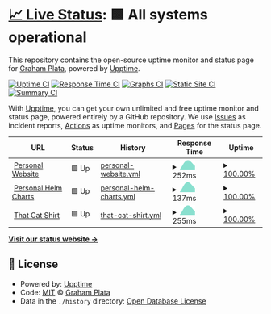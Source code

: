 # [📈 Live Status](https://grahamplata.github.io/upptime): <!--live status--> **🟩 All systems operational**

This repository contains the open-source uptime monitor and status page for [Graham Plata](grahamplata.com), powered by [Upptime](https://github.com/upptime/upptime).

[![Uptime CI](https://github.com/grahamplata/upptime/workflows/Uptime%20CI/badge.svg)](https://github.com/grahamplata/upptime/actions?query=workflow%3A%22Uptime+CI%22)
[![Response Time CI](https://github.com/grahamplata/upptime/workflows/Response%20Time%20CI/badge.svg)](https://github.com/grahamplata/upptime/actions?query=workflow%3A%22Response+Time+CI%22)
[![Graphs CI](https://github.com/grahamplata/upptime/workflows/Graphs%20CI/badge.svg)](https://github.com/grahamplata/upptime/actions?query=workflow%3A%22Graphs+CI%22)
[![Static Site CI](https://github.com/grahamplata/upptime/workflows/Static%20Site%20CI/badge.svg)](https://github.com/grahamplata/upptime/actions?query=workflow%3A%22Static+Site+CI%22)
[![Summary CI](https://github.com/grahamplata/upptime/workflows/Summary%20CI/badge.svg)](https://github.com/grahamplata/upptime/actions?query=workflow%3A%22Summary+CI%22)

With [Upptime](https://upptime.js.org), you can get your own unlimited and free uptime monitor and status page, powered entirely by a GitHub repository. We use [Issues](https://github.com/grahamplata/upptime/issues) as incident reports, [Actions](https://github.com/grahamplata/upptime/actions) as uptime monitors, and [Pages](https://grahamplata.github.io/upptime) for the status page.

<!--start: status pages-->
<!-- This summary is generated by Upptime (https://github.com/upptime/upptime) -->
<!-- Do not edit this manually, your changes will be overwritten -->
<!-- prettier-ignore -->
| URL | Status | History | Response Time | Uptime |
| --- | ------ | ------- | ------------- | ------ |
| <img alt="" src="https://favicons.githubusercontent.com/grahamplata.com" height="13"> [Personal Website](https://grahamplata.com/) | 🟩 Up | [personal-website.yml](https://github.com/grahamplata/upptime/commits/HEAD/history/personal-website.yml) | <details><summary><img alt="Response time graph" src="./graphs/personal-website/response-time-week.png" height="20"> 252ms</summary><br><a href="https://grahamplata.github.io/upptime/history/personal-website"><img alt="Response time 252" src="https://img.shields.io/endpoint?url=https%3A%2F%2Fraw.githubusercontent.com%2Fgrahamplata%2Fupptime%2FHEAD%2Fapi%2Fpersonal-website%2Fresponse-time.json"></a><br><a href="https://grahamplata.github.io/upptime/history/personal-website"><img alt="24-hour response time 252" src="https://img.shields.io/endpoint?url=https%3A%2F%2Fraw.githubusercontent.com%2Fgrahamplata%2Fupptime%2FHEAD%2Fapi%2Fpersonal-website%2Fresponse-time-day.json"></a><br><a href="https://grahamplata.github.io/upptime/history/personal-website"><img alt="7-day response time 252" src="https://img.shields.io/endpoint?url=https%3A%2F%2Fraw.githubusercontent.com%2Fgrahamplata%2Fupptime%2FHEAD%2Fapi%2Fpersonal-website%2Fresponse-time-week.json"></a><br><a href="https://grahamplata.github.io/upptime/history/personal-website"><img alt="30-day response time 252" src="https://img.shields.io/endpoint?url=https%3A%2F%2Fraw.githubusercontent.com%2Fgrahamplata%2Fupptime%2FHEAD%2Fapi%2Fpersonal-website%2Fresponse-time-month.json"></a><br><a href="https://grahamplata.github.io/upptime/history/personal-website"><img alt="1-year response time 252" src="https://img.shields.io/endpoint?url=https%3A%2F%2Fraw.githubusercontent.com%2Fgrahamplata%2Fupptime%2FHEAD%2Fapi%2Fpersonal-website%2Fresponse-time-year.json"></a></details> | <details><summary><a href="https://grahamplata.github.io/upptime/history/personal-website">100.00%</a></summary><a href="https://grahamplata.github.io/upptime/history/personal-website"><img alt="All-time uptime 100.00%" src="https://img.shields.io/endpoint?url=https%3A%2F%2Fraw.githubusercontent.com%2Fgrahamplata%2Fupptime%2FHEAD%2Fapi%2Fpersonal-website%2Fuptime.json"></a><br><a href="https://grahamplata.github.io/upptime/history/personal-website"><img alt="24-hour uptime 100.00%" src="https://img.shields.io/endpoint?url=https%3A%2F%2Fraw.githubusercontent.com%2Fgrahamplata%2Fupptime%2FHEAD%2Fapi%2Fpersonal-website%2Fuptime-day.json"></a><br><a href="https://grahamplata.github.io/upptime/history/personal-website"><img alt="7-day uptime 100.00%" src="https://img.shields.io/endpoint?url=https%3A%2F%2Fraw.githubusercontent.com%2Fgrahamplata%2Fupptime%2FHEAD%2Fapi%2Fpersonal-website%2Fuptime-week.json"></a><br><a href="https://grahamplata.github.io/upptime/history/personal-website"><img alt="30-day uptime 100.00%" src="https://img.shields.io/endpoint?url=https%3A%2F%2Fraw.githubusercontent.com%2Fgrahamplata%2Fupptime%2FHEAD%2Fapi%2Fpersonal-website%2Fuptime-month.json"></a><br><a href="https://grahamplata.github.io/upptime/history/personal-website"><img alt="1-year uptime 100.00%" src="https://img.shields.io/endpoint?url=https%3A%2F%2Fraw.githubusercontent.com%2Fgrahamplata%2Fupptime%2FHEAD%2Fapi%2Fpersonal-website%2Fuptime-year.json"></a></details>
| <img alt="" src="https://favicons.githubusercontent.com/grahamplata.github.io" height="13"> [Personal Helm Charts](https://grahamplata.github.io/charts) | 🟩 Up | [personal-helm-charts.yml](https://github.com/grahamplata/upptime/commits/HEAD/history/personal-helm-charts.yml) | <details><summary><img alt="Response time graph" src="./graphs/personal-helm-charts/response-time-week.png" height="20"> 137ms</summary><br><a href="https://grahamplata.github.io/upptime/history/personal-helm-charts"><img alt="Response time 137" src="https://img.shields.io/endpoint?url=https%3A%2F%2Fraw.githubusercontent.com%2Fgrahamplata%2Fupptime%2FHEAD%2Fapi%2Fpersonal-helm-charts%2Fresponse-time.json"></a><br><a href="https://grahamplata.github.io/upptime/history/personal-helm-charts"><img alt="24-hour response time 137" src="https://img.shields.io/endpoint?url=https%3A%2F%2Fraw.githubusercontent.com%2Fgrahamplata%2Fupptime%2FHEAD%2Fapi%2Fpersonal-helm-charts%2Fresponse-time-day.json"></a><br><a href="https://grahamplata.github.io/upptime/history/personal-helm-charts"><img alt="7-day response time 137" src="https://img.shields.io/endpoint?url=https%3A%2F%2Fraw.githubusercontent.com%2Fgrahamplata%2Fupptime%2FHEAD%2Fapi%2Fpersonal-helm-charts%2Fresponse-time-week.json"></a><br><a href="https://grahamplata.github.io/upptime/history/personal-helm-charts"><img alt="30-day response time 137" src="https://img.shields.io/endpoint?url=https%3A%2F%2Fraw.githubusercontent.com%2Fgrahamplata%2Fupptime%2FHEAD%2Fapi%2Fpersonal-helm-charts%2Fresponse-time-month.json"></a><br><a href="https://grahamplata.github.io/upptime/history/personal-helm-charts"><img alt="1-year response time 137" src="https://img.shields.io/endpoint?url=https%3A%2F%2Fraw.githubusercontent.com%2Fgrahamplata%2Fupptime%2FHEAD%2Fapi%2Fpersonal-helm-charts%2Fresponse-time-year.json"></a></details> | <details><summary><a href="https://grahamplata.github.io/upptime/history/personal-helm-charts">100.00%</a></summary><a href="https://grahamplata.github.io/upptime/history/personal-helm-charts"><img alt="All-time uptime 100.00%" src="https://img.shields.io/endpoint?url=https%3A%2F%2Fraw.githubusercontent.com%2Fgrahamplata%2Fupptime%2FHEAD%2Fapi%2Fpersonal-helm-charts%2Fuptime.json"></a><br><a href="https://grahamplata.github.io/upptime/history/personal-helm-charts"><img alt="24-hour uptime 100.00%" src="https://img.shields.io/endpoint?url=https%3A%2F%2Fraw.githubusercontent.com%2Fgrahamplata%2Fupptime%2FHEAD%2Fapi%2Fpersonal-helm-charts%2Fuptime-day.json"></a><br><a href="https://grahamplata.github.io/upptime/history/personal-helm-charts"><img alt="7-day uptime 100.00%" src="https://img.shields.io/endpoint?url=https%3A%2F%2Fraw.githubusercontent.com%2Fgrahamplata%2Fupptime%2FHEAD%2Fapi%2Fpersonal-helm-charts%2Fuptime-week.json"></a><br><a href="https://grahamplata.github.io/upptime/history/personal-helm-charts"><img alt="30-day uptime 100.00%" src="https://img.shields.io/endpoint?url=https%3A%2F%2Fraw.githubusercontent.com%2Fgrahamplata%2Fupptime%2FHEAD%2Fapi%2Fpersonal-helm-charts%2Fuptime-month.json"></a><br><a href="https://grahamplata.github.io/upptime/history/personal-helm-charts"><img alt="1-year uptime 100.00%" src="https://img.shields.io/endpoint?url=https%3A%2F%2Fraw.githubusercontent.com%2Fgrahamplata%2Fupptime%2FHEAD%2Fapi%2Fpersonal-helm-charts%2Fuptime-year.json"></a></details>
| <img alt="" src="https://favicons.githubusercontent.com/thatcatshirt.com" height="13"> [That Cat Shirt](https://thatcatshirt.com/) | 🟩 Up | [that-cat-shirt.yml](https://github.com/grahamplata/upptime/commits/HEAD/history/that-cat-shirt.yml) | <details><summary><img alt="Response time graph" src="./graphs/that-cat-shirt/response-time-week.png" height="20"> 255ms</summary><br><a href="https://grahamplata.github.io/upptime/history/that-cat-shirt"><img alt="Response time 255" src="https://img.shields.io/endpoint?url=https%3A%2F%2Fraw.githubusercontent.com%2Fgrahamplata%2Fupptime%2FHEAD%2Fapi%2Fthat-cat-shirt%2Fresponse-time.json"></a><br><a href="https://grahamplata.github.io/upptime/history/that-cat-shirt"><img alt="24-hour response time 255" src="https://img.shields.io/endpoint?url=https%3A%2F%2Fraw.githubusercontent.com%2Fgrahamplata%2Fupptime%2FHEAD%2Fapi%2Fthat-cat-shirt%2Fresponse-time-day.json"></a><br><a href="https://grahamplata.github.io/upptime/history/that-cat-shirt"><img alt="7-day response time 255" src="https://img.shields.io/endpoint?url=https%3A%2F%2Fraw.githubusercontent.com%2Fgrahamplata%2Fupptime%2FHEAD%2Fapi%2Fthat-cat-shirt%2Fresponse-time-week.json"></a><br><a href="https://grahamplata.github.io/upptime/history/that-cat-shirt"><img alt="30-day response time 255" src="https://img.shields.io/endpoint?url=https%3A%2F%2Fraw.githubusercontent.com%2Fgrahamplata%2Fupptime%2FHEAD%2Fapi%2Fthat-cat-shirt%2Fresponse-time-month.json"></a><br><a href="https://grahamplata.github.io/upptime/history/that-cat-shirt"><img alt="1-year response time 255" src="https://img.shields.io/endpoint?url=https%3A%2F%2Fraw.githubusercontent.com%2Fgrahamplata%2Fupptime%2FHEAD%2Fapi%2Fthat-cat-shirt%2Fresponse-time-year.json"></a></details> | <details><summary><a href="https://grahamplata.github.io/upptime/history/that-cat-shirt">100.00%</a></summary><a href="https://grahamplata.github.io/upptime/history/that-cat-shirt"><img alt="All-time uptime 100.00%" src="https://img.shields.io/endpoint?url=https%3A%2F%2Fraw.githubusercontent.com%2Fgrahamplata%2Fupptime%2FHEAD%2Fapi%2Fthat-cat-shirt%2Fuptime.json"></a><br><a href="https://grahamplata.github.io/upptime/history/that-cat-shirt"><img alt="24-hour uptime 100.00%" src="https://img.shields.io/endpoint?url=https%3A%2F%2Fraw.githubusercontent.com%2Fgrahamplata%2Fupptime%2FHEAD%2Fapi%2Fthat-cat-shirt%2Fuptime-day.json"></a><br><a href="https://grahamplata.github.io/upptime/history/that-cat-shirt"><img alt="7-day uptime 100.00%" src="https://img.shields.io/endpoint?url=https%3A%2F%2Fraw.githubusercontent.com%2Fgrahamplata%2Fupptime%2FHEAD%2Fapi%2Fthat-cat-shirt%2Fuptime-week.json"></a><br><a href="https://grahamplata.github.io/upptime/history/that-cat-shirt"><img alt="30-day uptime 100.00%" src="https://img.shields.io/endpoint?url=https%3A%2F%2Fraw.githubusercontent.com%2Fgrahamplata%2Fupptime%2FHEAD%2Fapi%2Fthat-cat-shirt%2Fuptime-month.json"></a><br><a href="https://grahamplata.github.io/upptime/history/that-cat-shirt"><img alt="1-year uptime 100.00%" src="https://img.shields.io/endpoint?url=https%3A%2F%2Fraw.githubusercontent.com%2Fgrahamplata%2Fupptime%2FHEAD%2Fapi%2Fthat-cat-shirt%2Fuptime-year.json"></a></details>

<!--end: status pages-->

[**Visit our status website →**](https://grahamplata.github.io/upptime)

## 📄 License

- Powered by: [Upptime](https://github.com/upptime/upptime)
- Code: [MIT](./LICENSE) © [Graham Plata](grahamplata.com)
- Data in the `./history` directory: [Open Database License](https://opendatacommons.org/licenses/odbl/1-0/)
